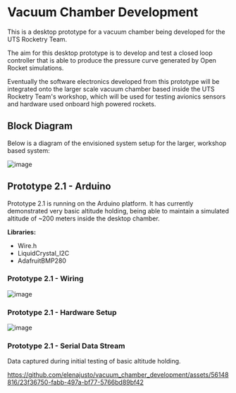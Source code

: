 # Vacuum Chamber Development
This is a desktop prototype for a vacuum chamber being developed for the UTS Rocketry Team. 

The aim for this desktop prototype is to develop and test a closed loop controller that is 
able to produce the pressure curve generated by Open Rocket simulations.

Eventually the software electronics developed from this prototype will be integrated onto the
larger scale vacuum chamber based inside the UTS Rocketry Team's workshop, which will be used 
for testing avionics sensors and hardware used onboard high powered rockets.

## Block Diagram
Below is a diagram of the envisioned system setup for the larger, workshop based system:

![image](https://github.com/elenajusto/vacuum_chamber_development/assets/56148816/09236080-10e2-471c-92ee-ac212812bd64)

## Prototype 2.1 - Arduino
Prototype 2.1 is running on the Arduino platform. It has currently demonstrated very basic
altitude holding, being able to maintain a simulated altitude of ~200 meters inside the 
desktop chamber.

<b>Libraries:</b>
- Wire.h
- LiquidCrystal_I2C
- AdafruitBMP280

### Prototype 2.1 - Wiring
![image](https://github.com/user-attachments/assets/e25cfc71-2c36-47e8-9ddd-4425ce237e20)

### Prototype 2.1 - Hardware Setup
![image](https://github.com/elenajusto/vacuum_chamber_development/assets/56148816/57d55936-a541-4886-86e8-34250e34dbc2)

### Prototype 2.1 - Serial Data Stream
Data captured during initial testing of basic altitude holding.

https://github.com/elenajusto/vacuum_chamber_development/assets/56148816/23f36750-fabb-497a-bf77-5766bd89bf42

